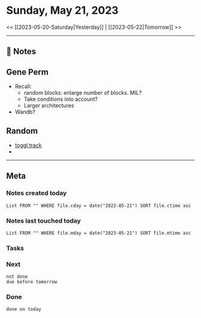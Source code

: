 



# Sunday, May 21, 2023

<< [[2023-05-20-Saturday|Yesterday]] | [[2023-05-22|Tomorrow]] >>

---


## 📝 Notes

## Gene Perm
- Recall:
	- random blocks: enlarge number of blocks. MIL?
	- Take conditions into account?
	- Larger architectures
- Wandb?



## Random

- [toggl track](https://www.youtube.com/watch?v=em_39ElBT-4)
- 

---
## Meta
### Notes created today
```dataview
List FROM "" WHERE file.cday = date("2023-05-21") SORT file.ctime asc
```

### Notes last touched today
```dataview
List FROM "" WHERE file.mday = date("2023-05-21") SORT file.mtime asc
```



### Tasks

### Next

```tasks
not done 
due before tomorrow
```

### Done

```tasks
done on today
```
